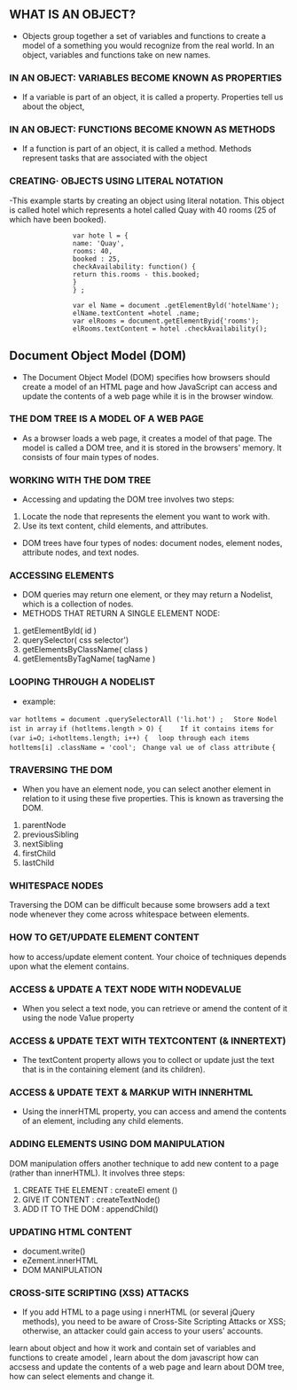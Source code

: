 
## WHAT IS AN OBJECT? 

- Objects group together a set of variables and functions to create a model
of a something you would recognize from the real world. In an object,
variables and functions take on new names. 

### IN AN OBJECT: VARIABLES BECOME KNOWN AS PROPERTIES

- If a variable is part of an object, it is called a
property. Properties tell us about the object, 

### IN AN OBJECT: FUNCTIONS BECOME KNOWN AS METHODS

- If a function is part of an object, it is called a method.
Methods represent tasks that are associated with the object

### CREATING· OBJECTS USING LITERAL NOTATION 

-This example starts by creating an object using literal notation.
This object is called hotel which represents a hotel called Quay
with 40 rooms (25 of which have been booked). 

                    var hote l = {
                    name: 'Quay',
                    rooms: 40,
                    booked : 25,
                    checkAvailability: function() {
                    return this.rooms - this.booked;
                    }
                    } ;

                    var el Name = document .getElementByld('hotelName');
                    elName.textContent =hotel .name;
                    var elRooms = document.getElementByid{'rooms');
                    elRooms.textContent = hotel .checkAvailability(); 

## Document Object Model (DOM)

- The Document Object Model (DOM) specifies how browsers should create 
a model of an HTML page and how JavaScript can access and update the contents of 
a web page while it is in the browser window. 

### THE DOM TREE IS A MODEL OF A WEB PAGE 

- As a browser loads a web page, it creates a model of that page.
The model is called a DOM tree, and it is stored in the browsers' memory.
It consists of four main types of nodes. 

### WORKING WITH THE DOM TREE 

- Accessing and updating the DOM tree involves two steps:
1. Locate the node that represents the element you want to work with.
2. Use its text content, child elements, and attributes. 

- DOM trees have four types of nodes: document nodes,
element nodes, attribute nodes, and text nodes. 

### ACCESSING ELEMENTS

- DOM queries may return one element, or they may return a Nodelist,
which is a collection of nodes. 
- METHODS THAT RETURN A SINGLE ELEMENT NODE:
1. getElementByld(  id ) 
2. querySelector( css selector') 
3. getElementsByClassName( class  ) 
4. getElementsByTagName( tagName )
 
### LOOPING THROUGH A NODELIST
- example:

`var hotltems = document .querySelectorAll ('li.hot') ; `     ` Store Nodel ist in array`
`if (hotltems.length > O) {    `                               `If it contains items`
`for (var i=O; i<hotltems.length; i++) {  `                     `loop through each items`
`hotltems[i] .className = 'cool'; `                   `Change val ue of class attribute` 
`{`

### TRAVERSING THE DOM

- When you have an element node, you can select another element in relation to it using these five
properties. This is known as traversing the DOM. 

1. parentNode
2. previousSibling
3. nextSibling
4. firstChild
5. lastChild 

### WHITESPACE NODES
Traversing the DOM can be difficult because
some browsers add a text node whenever they
come across whitespace between elements.

### HOW TO GET/UPDATE ELEMENT CONTENT

 how to access/update element content. Your choice of techniques depends upon what the element contains. 

### ACCESS & UPDATE A TEXT NODE WITH NODEVALUE

- When you select a text node, you can retrieve or amend the content of it
using the node Va1ue property

### ACCESS & UPDATE TEXT WITH TEXTCONTENT (& INNERTEXT)

- The textContent property allows you to collect or update just the text that is in the
containing element (and its children). 

### ACCESS & UPDATE TEXT & MARKUP WITH INNERHTML

- Using the innerHTML property, you can access and amend the contents of an element,
including any child elements. 

### ADDING ELEMENTS USING DOM MANIPULATION 

DOM manipulation offers another technique to add new content to a page (rather than
innerHTML). It involves three steps: 

1. CREATE THE ELEMENT : createEl ement () 
2. GIVE IT CONTENT  : createTextNode() 
3. ADD IT TO THE DOM : appendChild() 

### UPDATING HTML CONTENT

- document.write() 
- eZement.innerHTML 
- DOM MANIPULATION 

### CROSS-SITE SCRIPTING (XSS) ATTACKS

- If you add HTML to a page using i nnerHTML (or several jQuery methods),
you need to be aware of Cross-Site Scripting Attacks or XSS; otherwise,
an attacker could gain access to your users' accounts. 


learn about object and how it work and contain set of variables and functions to create 
amodel , learn about the dom javascript how can accsess and update the contents of a web page 
and learn about DOM tree, how can select elements and change it.




